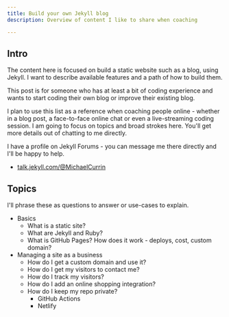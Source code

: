 ```yaml
---
title: Build your own Jekyll blog
description: Overview of content I like to share when coaching

---
```

## Intro

The content here is focused on build a static website such as a blog, using Jekyll. I want to describe available features and a path of how to build them.

This post is for someone who has at least a bit of coding experience and wants to start coding their own blog or improve their existing blog.

I plan to use this list as a reference when coaching people online - whether in a blog post, a face-to-face online chat or even a live-streaming coding session. I am going to focus on topics and broad strokes here. You'll get more details out of chatting to me directly.

I have a profile on Jekyll Forums - you can message me there directly and I'll be happy to help.

* [talk.jekyll.com/@MichaelCurrin ](https://talk.jekyllrb.com/u/michaelcurrin/)

## Topics

I'll phrase these as questions to answer or use-cases to explain.

* Basics
  * What is a static site?
  * What are Jekyll and Ruby?
  * What is GitHub Pages? How does it work - deploys, cost, custom domain?
* Managing a site as a business
  * How do I get a custom domain and use it?
  * How do I get my visitors to contact me?
  * How do I track my visitors?
  * How do I add an online shopping integration?
  * How do I keep my repo private? 
    * GitHub Actions
    * Netlify